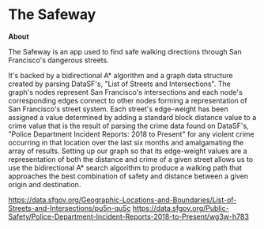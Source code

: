 # The Safeway

**About**

The Safeway is an app used to find safe walking directions through San Francisco's dangerous streets.

It's backed by a bidirectional A* algorithm and a graph data structure created by parsing DataSF's, "List of Streets and Intersections".  The graph's nodes represent San Francisco's intersections and each node's corresponding edges connect to other nodes forming a representation of San Francisco's street system.  Each street's edge-weight has been assigned a value determined by adding a standard block distance value to a crime value that is the result of parsing the crime data found on DataSF's, "Police Department Incident Reports: 2018 to Present" for any violent crime occurring in that location over the last six months and amalgamating the array of results.  Setting up our graph so that its edge-weight values are a representation of both the distance and crime of a given street allows us to use the bidirectional A* search algorithm to produce a walking path that approaches the best combination of safety and distance between a given origin and destination.

https://data.sfgov.org/Geographic-Locations-and-Boundaries/List-of-Streets-and-Intersections/pu5n-qu5c
https://data.sfgov.org/Public-Safety/Police-Department-Incident-Reports-2018-to-Present/wg3w-h783
